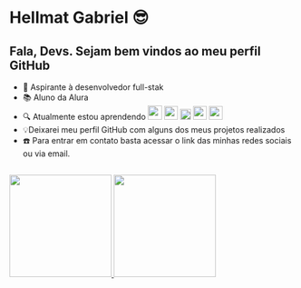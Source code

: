 # Hellmat Gabriel 😎 
## Fala, Devs. Sejam bem vindos ao meu perfil GitHub 

- 🔭 Aspirante à desenvolvedor full-stak 
- 📚 Aluno da Alura
- 🔍 Atualmente estou aprendendo <img src="https://cdn.jsdelivr.net/gh/devicons/devicon@latest/icons/css3/css3-original-wordmark.svg" width="25" heigth="25"/> <img loading="lazy" src="https://cdn.jsdelivr.net/gh/devicons/devicon@latest/icons/html5/html5-original-wordmark.svg" width="24" heigth="24"/> <img loading="lazy" src="https://cdn.jsdelivr.net/gh/devicons/devicon@latest/icons/javascript/javascript-original.svg" width="19" heigth="19"/> <img src="https://cdn.jsdelivr.net/gh/devicons/devicon@latest/icons/python/python-original.svg" width="24" heigth="24"/> <img src="https://cdn.jsdelivr.net/gh/devicons/devicon@latest/icons/githubcodespaces/githubcodespaces-original.svg" width="24" heigth="24"/>
- 💡Deixarei meu perfil GitHub com alguns dos meus projetos realizados
- ☎️ Para entrar em contato basta acessar o link das minhas redes sociais ou via email.

##
<div>
<a href="https://github.com/Hellamt">
<img loading="lazy" height="180em" src="https://github-readme-stats.vercel.app/api/top-langs/?username=Hellmat&layout=compact&langs_count=7&theme=dracula"/>
<img loading="lazy" height="180em" src="https://github-readme-stats.vercel.app/api?username=Hellmat&show_icons=true&theme=dracula&include_all_commits=true&count_private=true"/>
</div>

